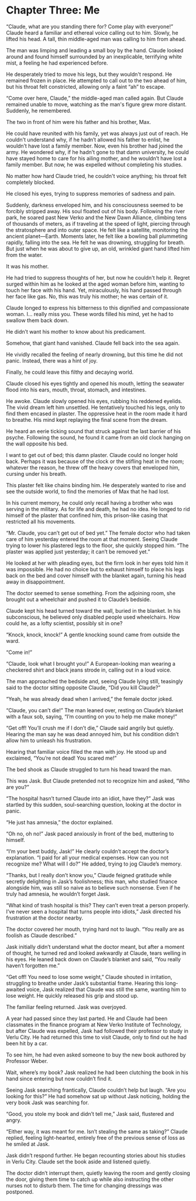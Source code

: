 # Chapter Three: Me

“Claude, what are you standing there for? Come play with everyone!” Claude heard a familiar and ethereal voice calling out to him. Slowly, he lifted his head. A tall, thin middle-aged man was calling to him from ahead.

The man was limping and leading a small boy by the hand. Claude looked around and found himself surrounded by an inexplicable, terrifying white mist, a feeling he had experienced before.

He desperately tried to move his legs, but they wouldn't respond. He remained frozen in place. He attempted to call out to the two ahead of him, but his throat felt constricted, allowing only a faint “ah” to escape.

“Come over here, Claude,” the middle-aged man called again. But Claude remained unable to move, watching as the man's figure grew more distant. Suddenly, he remembered.

The two in front of him were his father and his brother, Max.

He could have reunited with his family, yet was always just out of reach. He couldn't understand why, if he hadn’t allowed his father to enlist, he wouldn’t have lost a family member. Now, even his brother had joined the army. He wondered why, if he hadn’t gone to that damn university, he could have stayed home to care for his ailing mother, and he wouldn’t have lost a family member. But now, he was expelled without completing his studies.

No matter how hard Claude tried, he couldn't voice anything; his throat felt completely blocked.

He closed his eyes, trying to suppress memories of sadness and pain.

Suddenly, darkness enveloped him, and his consciousness seemed to be forcibly stripped away. His soul floated out of his body. Following the river park, he soared past New Verko and the New Dawn Alliance, climbing tens of thousands of meters, as if traveling at the speed of light, piercing through the stratosphere and into outer space. He felt like a satellite, monitoring the ancient planet—Earth. Moments later, he felt like a bowling ball plummeting rapidly, falling into the sea. He felt he was drowning, struggling for breath. But just when he was about to give up, an old, wrinkled giant hand lifted him from the water.

It was his mother.

He had tried to suppress thoughts of her, but now he couldn't help it. Regret surged within him as he looked at the aged woman before him, wanting to touch her face with his hand. Yet, miraculously, his hand passed through her face like gas. No, this was truly his mother; he was certain of it.

Claude longed to express his bitterness to this dignified and compassionate woman. I... really miss you. These words filled his mind, yet he had to swallow them back down.

He didn’t want his mother to know about his predicament.

Somehow, that giant hand vanished. Claude fell back into the sea again.

He vividly recalled the feeling of nearly drowning, but this time he did not panic. Instead, there was a hint of joy.

Finally, he could leave this filthy and decaying world.

Claude closed his eyes tightly and opened his mouth, letting the seawater flood into his ears, mouth, throat, stomach, and intestines.

He awoke. Claude slowly opened his eyes, rubbing his reddened eyelids. The vivid dream left him unsettled. He tentatively touched his legs, only to find them encased in plaster. The oppressive heat in the room made it hard to breathe. His mind kept replaying the final scene from the dream.

He heard an eerie ticking sound that struck against the last barrier of his psyche. Following the sound, he found it came from an old clock hanging on the wall opposite his bed.

I want to get out of bed; this damn plaster. Claude could no longer hold back. Perhaps it was because of the clock or the stifling heat in the room; whatever the reason, he threw off the heavy covers that enveloped him, cursing under his breath.

This plaster felt like chains binding him. He desperately wanted to rise and see the outside world, to find the memories of Max that he had lost.

In his current memory, he could only recall having a brother who was serving in the military. As for life and death, he had no idea. He longed to rid himself of the plaster that confined him, this prison-like casing that restricted all his movements.

“Mr. Claude, you can’t get out of bed yet.” The female doctor who had taken care of him yesterday entered the room at that moment. Seeing Claude trying to lower his plastered legs to the floor, she quickly stopped him. “The plaster was applied just yesterday; it can’t be removed yet.”

He looked at her with pleading eyes, but the firm look in her eyes told him it was impossible. He had no choice but to exhaust himself to place his legs back on the bed and cover himself with the blanket again, turning his head away in disappointment.

The doctor seemed to sense something. From the adjoining room, she brought out a wheelchair and pushed it to Claude’s bedside.

Claude kept his head turned toward the wall, buried in the blanket. In his subconscious, he believed only disabled people used wheelchairs. How could he, as a lofty scientist, possibly sit in one?

“Knock, knock, knock!” A gentle knocking sound came from outside the ward.

“Come in!”

“Claude, look what I brought you!” A European-looking man wearing a checkered shirt and black jeans strode in, calling out in a loud voice.

The man approached the bedside and, seeing Claude lying still, teasingly said to the doctor sitting opposite Claude, “Did you kill Claude?”

“Yeah, he was already dead when I arrived,” the female doctor joked.

“Claude, you can’t die!” The man leaned over, resting on Claude’s blanket with a faux sob, saying, “I’m counting on you to help me make money!”

“Get off! You’ll crush me if I don’t die,” Claude said angrily but quietly. Hearing the man say he was dead annoyed him, but his condition didn’t allow him to unleash his frustration.

Hearing that familiar voice filled the man with joy. He stood up and exclaimed, “You’re not dead! You scared me!”

The bed shook as Claude struggled to turn his head toward the man.

This was Jask. But Claude pretended not to recognize him and asked, “Who are you?”

“The hospital hasn’t turned Claude into an idiot, have they?” Jask was startled by this sudden, soul-searching question, looking at the doctor in panic.

“He just has amnesia,” the doctor explained.

“Oh no, oh no!” Jask paced anxiously in front of the bed, muttering to himself.

“I’m your best buddy, Jask!” He clearly couldn’t accept the doctor’s explanation. “I paid for all your medical expenses. How can you not recognize me? What will I do?” He added, trying to jog Claude’s memory.

“Thanks, but I really don’t know you,” Claude feigned gratitude while secretly delighting in Jask’s foolishness; this man, who studied finance alongside him, was still so naive as to believe such nonsense. Even if he truly had amnesia, he wouldn’t forget Jask.

“What kind of trash hospital is this? They can’t even treat a person properly. I’ve never seen a hospital that turns people into idiots,” Jask directed his frustration at the doctor nearby.

The doctor covered her mouth, trying hard not to laugh. “You really are as foolish as Claude described.”

Jask initially didn’t understand what the doctor meant, but after a moment of thought, he turned red and looked awkwardly at Claude, tears welling in his eyes. He leaned back down on Claude’s blanket and said, “You really haven’t forgotten me.”

“Get off! You need to lose some weight,” Claude shouted in irritation, struggling to breathe under Jask’s substantial frame. Hearing this long-awaited voice, Jask realized that Claude was still the same, wanting him to lose weight. He quickly released his grip and stood up.

The familiar feeling returned. Jask was overjoyed.

A year had passed since they last parted. He and Claude had been classmates in the finance program at New Verko Institute of Technology, but after Claude was expelled, Jask had followed their professor to study in Verlu City. He had returned this time to visit Claude, only to find out he had been hit by a car.

To see him, he had even asked someone to buy the new book authored by Professor Weber.

Wait, where’s my book? Jask realized he had been clutching the book in his hand since entering but now couldn’t find it.

Seeing Jask searching frantically, Claude couldn’t help but laugh. “Are you looking for this?” He had somehow sat up without Jask noticing, holding the very book Jask was searching for.

“Good, you stole my book and didn’t tell me,” Jask said, flustered and angry.

“Either way, it was meant for me. Isn’t stealing the same as taking?” Claude replied, feeling light-hearted, entirely free of the previous sense of loss as he smiled at Jask.

Jask didn’t respond further. He began recounting stories about his studies in Verlu City. Claude set the book aside and listened quietly.

The doctor didn’t interrupt them, quietly leaving the room and gently closing the door, giving them time to catch up while also instructing the other nurses not to disturb them. The time for changing dressings was postponed.